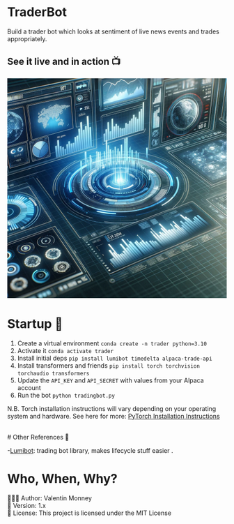 # TraderBot
Build a trader bot which looks at sentiment of live news events and trades appropriately. 

## See it live and in action 📺
<img src="tradingbot.png"/>

# Startup 🚀
1. Create a virtual environment `conda create -n trader python=3.10` 
2. Activate it `conda activate trader`
3. Install initial deps `pip install lumibot timedelta alpaca-trade-api`
4. Install transformers and friends `pip install torch torchvision torchaudio transformers` 
5. Update the `API_KEY` and `API_SECRET` with values from your Alpaca account 
6. Run the bot `python tradingbot.py`

<p>N.B. Torch installation instructions will vary depending on your operating system and hardware. See here for more: 
<a href="pytorch.org/">PyTorch Installation Instructions</a></p>

</br>
# Other References 🔗

<p>-<a href="github.com/Lumiwealth/lumibot)">Lumibot</a>: trading bot library, makes lifecycle stuff easier .</p>

# Who, When, Why?

👨🏾‍💻 Author: Valentin Monney <br />
📅 Version: 1.x<br />
📜 License: This project is licensed under the MIT License </br>
